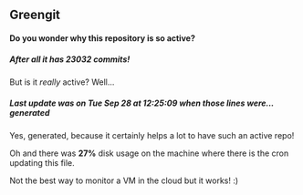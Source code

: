 ## Greengit

#### Do you wonder why this repository is so active?

##### After all it has 23032 commits!

But is it *really* active? Well...

##### Last update was on Tue Sep 28 at 12:25:09 when those lines were... generated

Yes, generated, because it certainly helps a lot to have such an active repo!

Oh and there was **27%** disk usage on the machine
where there is the cron updating this file.

Not the best way to monitor a VM in the cloud but it works! :)
